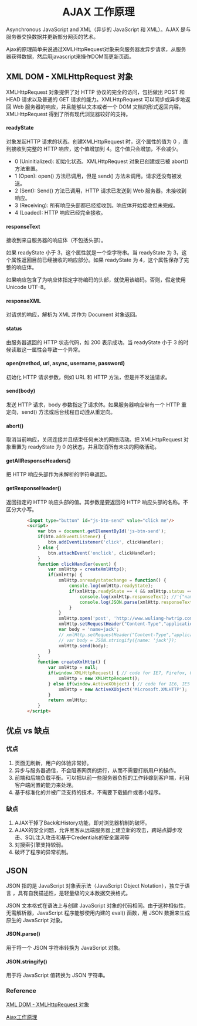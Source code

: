 <h1 align="center"> AJAX 工作原理</h1>

Asynchronous JavaScript and XML（异步的 JavaScript 和 XML）。AJAX 是与服务器交换数据并更新部分网页的艺术。

Ajax的原理简单来说通过XMLHttpRequest对象来向服务器发异步请求，从服务器获得数据，然后用javascript来操作DOM而更新页面。

XML DOM - XMLHttpRequest 对象
-

XMLHttpRequest 对象提供了对 HTTP 协议的完全的访问，包括做出 POST 和 HEAD 请求以及普通的 GET 请求的能力。XMLHttpRequest 可以同步或异步地返回 Web 服务器的响应，并且能够以文本或者一个 DOM 文档的形式返回内容。XMLHttpRequest 得到了所有现代浏览器较好的支持。

#### readyState

对象发起HTTP 请求的状态。创建XMLHttpRequest 时，这个属性的值为 0 ，直到接收到完整的 HTTP 响应，这个值增加到 4。这个值只会增加，不会减少。

- 0 (Uninitialized): 初始化状态。XMLHttpRequest 对象已创建或已被 abort() 方法重置。
- 1 (Open): open() 方法已调用，但是 send() 方法未调用。请求还没有被发送。
- 2 (Sent): Send() 方法已调用，HTTP 请求已发送到 Web 服务器。未接收到响应。
- 3 (Receiving): 所有响应头部都已经接收到。响应体开始接收但未完成。
- 4 (Loaded): HTTP 响应已经完全接收。

#### responseText

接收到来自服务器的响应体（不包括头部）。

如果 readyState 小于 3，这个属性就是一个空字符串。当 readyState 为 3，这个属性返回目前已经接收的响应部分。如果 readyState 为 4，这个属性保存了完整的响应体。

如果响应包含了为响应体指定字符编码的头部，就使用该编码。否则，假定使用 Unicode UTF-8。

#### responseXML

对请求的响应，解析为 XML 并作为 Document 对象返回。

#### status

由服务器返回的 HTTP 状态代码，如 200 表示成功。当 readyState 小于 3 的时候读取这一属性会导致一个异常。

#### open(method, url, async, username, password)

初始化 HTTP 请求参数，例如 URL 和 HTTP 方法，但是并不发送请求。

#### send(body)

发送 HTTP 请求，body 参数指定了请求体。如果服务器响应带有一个 HTTP 重定向，send() 方法或后台线程自动遵从重定向。

#### abort()

取消当前响应，关闭连接并且结束任何未决的网络活动。把 XMLHttpRequest 对象重置为 readyState 为 0 的状态，并且取消所有未决的网络活动。

#### getAllResponseHeaders()

把 HTTP 响应头部作为未解析的字符串返回。

#### getResponseHeader()

返回指定的 HTTP 响应头部的值。其参数是要返回的 HTTP 响应头部的名称。不区分大小写。


```html
		<input type="button" id="js-btn-send" value="click me"/>
		<script>
			var btn = document.getElementById('js-btn-send');
			if(btn.addEventListener) {
				btn.addEventListener('click', clickHandler);
			} else {
				btn.attachEvent('onclick', clickHandler);
			}
			function clickHandler(event) {
				var xmlHttp = createXmlHttp();
				if(xmlHttp) {
					xmlHttp.onreadystatechange = function() {
						console.log(xmlHttp.readyState);
						if(xmlHttp.readyState == 4 && xmlHttp.status == 200) {
							console.log(xmlHttp.responseText); //'{"name":"jack"}'
							console.log(JSON.parse(xmlHttp.responseText)); //{name: "jack"}
						}
					}
					xmlHttp.open('post', 'http://www.wuliang-hwtrip.com/~wuliang/Webtest/endresponse.php', true);
					xmlHttp.setRequestHeader("Content-Type","application/x-www-form-urlencoded"); //post 方式要设置这个头部
					var body = 'name=jack';
					// xmlHttp.setRequestHeader("Content-Type","application/json");
					// var body = JSON.stringify({name: 'jack'});
					xmlHttp.send(body);
				}
			}
			function createXmlHttp() {
				var xmlHttp = null;
				if(window.XMLHttpRequest) { // code for IE7, Firefox, Opera, etc.
					xmlHttp = new XMLHttpRequest();
				} else if(window.ActiveXObject) { // code for IE6, IE5
					xmlHttp = new ActiveXObject('Microsoft.XMLHTTP');
				}
				return xmlHttp;
			}	
		</script>
```

优点 vs 缺点
-

### 优点

1. 页面无刷新，用户的体验非常好。
2. 异步与服务器通信，不会阻塞网页的运行，从而不需要打断用户的操作。
3. 前端和后端负载平衡。可以把以前一些服务器负担的工作转嫁到客户端，利用客户端闲置的能力来处理。
4. 基于标准化的并被广泛支持的技术，不需要下载插件或者小程序。

### 缺点

1. AJAX干掉了Back和History功能，即对浏览器机制的破坏。
2. AJAX的安全问题，允许黑客从远端服务器上建立新的攻击，跨站点脚步攻击、SQL注入攻击和基于Credentials的安全漏洞等
3. 对搜索引擎支持较弱。
4. 破坏了程序的异常机制。

JSON
- 

JSON 指的是 JavaScript 对象表示法（JavaScript Object Notation），独立于语言 ，具有自我描述性，是轻量级的文本数据交换格式。

JSON 文本格式在语法上与创建 JavaScript 对象的代码相同。由于这种相似性，无需解析器，JavaScript 程序能够使用内建的 eval() 函数，用 JSON 数据来生成原生的 JavaScript 对象。

#### JSON.parse()

用于将一个 JSON 字符串转换为 JavaScript 对象。

#### JSON.stringify()

用于将 JavaScript 值转换为 JSON 字符串。


### Reference

<a href="http://www.w3school.com.cn/xmldom/dom_http.asp">XML DOM - XMLHttpRequest 对象</a>

<a href="http://www.cnblogs.com/mingmingruyuedlut/archive/2011/10/18/2216553.html">Ajax工作原理</a>



